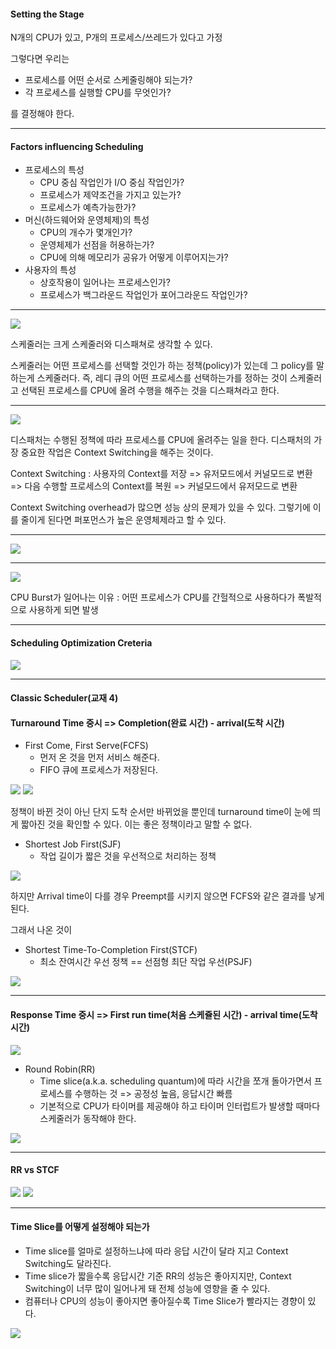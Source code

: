 #### Setting the Stage

N개의 CPU가 있고, P개의 프로세스/쓰레드가 있다고 가정

그렇다면 우리는 

- 프로세스를 어떤 순서로 스케줄링해야 되는가?
- 각 프로세스를 실행할 CPU를 무엇인가?

를 결정해야 한다.

----

#### Factors influencing Scheduling

- 프로세스의 특성
  - CPU 중심 작업인가 I/O 중심 작업인가?
  - 프로세스가 제약조건을 가지고 있는가?
  - 프로세스가 예측가능한가?
- 머신(하드웨어와 운영체제)의 특성
  - CPU의 개수가 몇개인가?
  - 운영체제가 선점을 허용하는가?
  - CPU에 의해 메모리가 공유가 어떻게 이루어지는가?
- 사용자의 특성
  - 상호작용이 일어나는 프로세스인가?
  - 프로세스가 백그라운드 작업인가 포어그라운드 작업인가?

----

<img src="./Images/Scheduling1.png" />

스케줄러는 크게 스케줄러와 디스패쳐로 생각할 수 있다. 

스케줄러는 어떤 프로세스를 선택할 것인가 하는 정책(policy)가 있는데 그 policy를 말하는게 스케줄러다. 즉, 레디 큐의 어떤 프로세스를 선택하는가를 정하는 것이 스케줄러고 선택된 프로세스를 CPU에 올려 수행을 해주는 것을 디스패쳐라고 한다.

----

<img src="./Images/Scheduling2.png" />

디스패처는 수행된 정책에 따라 프로세스를 CPU에 올려주는 일을 한다. 디스패처의 가장 중요한 작업은 Context Switching을 해주는 것이다.

Context Switching : 사용자의 Context를 저장 => 유저모드에서 커널모드로 변환 =>  다음 수행할 프로세스의 Context를 복원 => 커널모드에서 유저모드로 변환

Context Switching overhead가 많으면 성능 상의 문제가 있을 수 있다. 그렇기에 이를 줄이게 된다면 퍼포먼스가 높은 운영체제라고 할 수 있다. 

----

<img src="./Images/Scheduling3.png" />

----

<img src="./Images/Scheduling4.png" />

CPU Burst가 일어나는 이유 : 어떤 프로세스가 CPU를 간헐적으로 사용하다가 폭발적으로 사용하게 되면 발생

----

#### Scheduling Optimization Creteria

<img src="./Images/Scheduling5.png" />

----

#### Classic Scheduler(교재 4)

#### Turnaround Time 중시 => Completion(완료 시간) - arrival(도착 시간)

- First Come, First Serve(FCFS) 
  - 먼저 온 것을 먼저 서비스 해준다.
  - FIFO 큐에 프로세스가 저장된다.

<img src="./Images/Scheduling6.png" />

<img src="./Images/Scheduling7.png" />

정책이 바뀐 것이 아닌 단지 도착 순서만 바뀌었을 뿐인데 turnaround time이 눈에 띄게 짧아진 것을 확인할 수 있다. 이는 좋은 정책이라고 말할 수 없다.

- Shortest Job First(SJF)
  - 작업 길이가 짧은 것을 우선적으로 처리하는 정책

<img src="./Images/Scheduling8.png" />

하지만 Arrival time이 다를 경우 Preempt를 시키지 않으면 FCFS와 같은 결과를 낳게 된다.

그래서 나온 것이 

- Shortest Time-To-Completion First(STCF)
  - 최소 잔여시간 우선 정책 == 선점형 최단 작업 우선(PSJF)

<img src="./Images/Scheduling9.png" />

----

#### Response Time 중시 => First run time(처음 스케쥴된 시간) - arrival time(도착 시간) 

<img src="./Images/Scheduling10.png" />

- Round Robin(RR)
  - Time slice(a.k.a. scheduling quantum)에 따라 시간을 쪼개 돌아가면서 프로세스를 수행하는 것  => 공정성 높음, 응답시간 빠름
  - 기본적으로 CPU가 타이머를 제공해야 하고 타이머 인터럽트가 발생할 때마다 스케줄러가 동작해야 한다.

<img src="./Images/Scheduling11.png" />

----

#### RR vs STCF

<img src="./Images/Scheduling12.png" />

<img src="./Images/Scheduling13.png" />

----

#### Time Slice를 어떻게 설정해야 되는가

- Time slice를 얼마로 설정하느냐에 따라 응답 시간이 달라 지고 Context Switching도 달라진다.
- Time slice가 짧을수록 응답시간 기준 RR의 성능은 좋아지지만, Context Switching이 너무 많이 일어나게 돼 전체 성능에 영향을 줄 수 있다.
- 컴퓨터나 CPU의 성능이 좋아지면 좋아질수록 Time Slice가 빨라지는 경향이 있다. 

<img src="./Images/Scheduling14.png" />